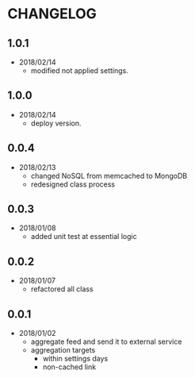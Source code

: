 # CHANGELOG

## 1.0.1

* 2018/02/14
  * modified not applied settings.

## 1.0.0

* 2018/02/14
  * deploy version.

## 0.0.4

* 2018/02/13
  * changed NoSQL from memcached to MongoDB
  * redesigned class process

## 0.0.3

* 2018/01/08
  * added unit test at essential logic

## 0.0.2

* 2018/01/07
  * refactored all class

## 0.0.1

* 2018/01/02
  * aggregate feed and send it to external service
  * aggregation targets
    * within settings days
    * non-cached link
  

